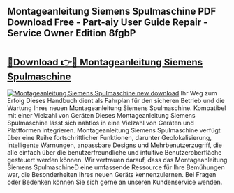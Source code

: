 ## Montageanleitung Siemens Spulmaschine PDF Download Free - Part-aiy User Guide Repair - Service Owner Edition 8fgbP

# <h2><a href="http://df83ue.blite.top/?on=Montageanleitung+Siemens+Spulmaschine">🔗Download 👉🔴 Montageanleitung Siemens Spulmaschine</a></h2>

[![Montageanleitung Siemens Spulmaschine new download](https://i.imgur.com/lujVjoI.png)](http://df83ue.blite.top/?on=Montageanleitung+Siemens+Spulmaschine)
Ihr Weg zum Erfolg Dieses Handbuch dient als Fahrplan für den sicheren Betrieb und die Wartung Ihres neuen Montageanleitung Siemens Spulmaschine. Kompatibel mit einer Vielzahl von Geräten Dieses Montageanleitung Siemens Spulmaschine lässt sich nahtlos in eine Vielzahl von Geräten und Plattformen integrieren. Montageanleitung Siemens Spulmaschine verfügt über eine Reihe fortschrittlicher Funktionen, darunter Geolokalisierung, intelligente Warnungen, anpassbare Designs und Mehrbenutzerzugriff, die alle einfach über die benutzerfreundliche und intuitive Benutzeroberfläche gesteuert werden können. Wir vertrauen darauf, dass das Montageanleitung Siemens SpulmaschineD eine umfassende Ressource für Ihre Bemühungen war, die Besonderheiten Ihres neuen Geräts kennenzulernen. Bei Fragen oder Bedenken können Sie sich gerne an unseren Kundenservice wenden.
